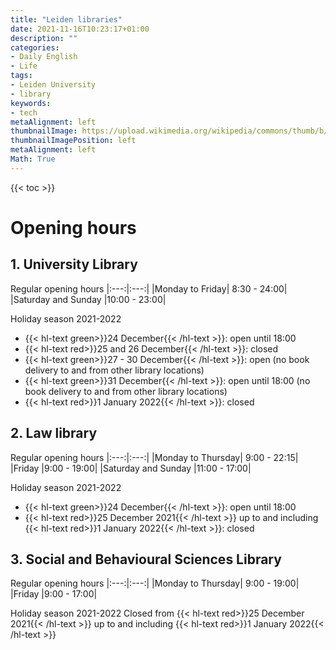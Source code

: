 ```yaml
---
title: "Leiden libraries"
date: 2021-11-16T10:23:17+01:00
description: ""
categories:
- Daily English
- Life
tags:
- Leiden University
- library
keywords:
- tech
metaAlignment: left
thumbnailImage: https://upload.wikimedia.org/wikipedia/commons/thumb/b/b0/UniversiteitLeidenLogo.svg/1200px-UniversiteitLeidenLogo.svg.png
thumbnailImagePosition: left
metaAlignment: left
Math: True
---
```

<!--more-->
{{< toc >}}
# Opening hours

## 1. University Library

Regular opening hours
|:---:|:---:|
|Monday to Friday| 8:30 - 24:00|
|Saturday and Sunday |10:00 - 23:00|

Holiday season 2021-2022
* {{< hl-text green>}}24 December{{< /hl-text >}}: open until 18:00
* {{< hl-text red>}}25 and 26 December{{< /hl-text >}}: closed
* {{< hl-text green>}}27 - 30 December{{< /hl-text >}}: open (no book delivery to and from other library locations)
* {{< hl-text green>}}31 December{{< /hl-text >}}: open until 18:00 (no book delivery to and from other library locations)
* {{< hl-text red>}}1 January 2022{{< /hl-text >}}: closed

## 2. Law library
Regular opening hours
|:---:|:---:|
|Monday to Thursday| 9:00 - 22:15|
|Friday |9:00 - 19:00|
|Saturday and Sunday |11:00 - 17:00|

Holiday season 2021-2022
* {{< hl-text green>}}24 December{{< /hl-text >}}: open until 18:00
* {{< hl-text red>}}25 December 2021{{< /hl-text >}} up to and including {{< hl-text red>}}1 January 2022{{< /hl-text >}}: closed

## 3. Social and Behavioural Sciences Library
Regular opening hours
|:---:|:---:|
|Monday to Thursday| 9:00 - 19:00|
|Friday |9:00 - 17:00|

Holiday season 2021-2022
Closed from {{< hl-text red>}}25 December 2021{{< /hl-text >}} up to and including {{< hl-text red>}}1 January 2022{{< /hl-text >}}
